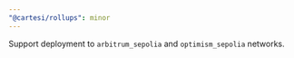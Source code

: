 ```yaml
---
"@cartesi/rollups": minor
---
```


Support deployment to `arbitrum_sepolia` and `optimism_sepolia` networks.
